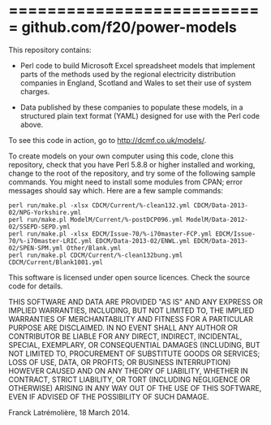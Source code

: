 ===========================
github.com/f20/power-models
===========================

This repository contains:

* Perl code to build Microsoft Excel spreadsheet models that implement parts of the methods used
by the regional electricity distribution companies in England, Scotland and Wales to set their
use of system charges.

* Data published by these companies to populate these models, in a structured plain text format
(YAML) designed for use with the Perl code above.

To see this code in action, go to http://dcmf.co.uk/models/.

To create models on your own computer using this code, clone this repository, check that you
have Perl 5.8.8 or higher installed and working, change to the root of the repository, and try
some of the following sample commands.  You might need to install some modules from CPAN; error
messages should say which.  Here are a few sample commands:

    perl run/make.pl -xlsx CDCM/Current/%-clean132.yml CDCM/Data-2013-02/NPG-Yorkshire.yml
    perl run/make.pl ModelM/Current/%-postDCP096.yml ModelM/Data-2012-02/SSEPD-SEPD.yml
    perl run/make.pl -xlsx EDCM/Issue-70/%-i70master-FCP.yml EDCM/Issue-70/%-i70master-LRIC.yml EDCM/Data-2013-02/ENWL.yml EDCM/Data-2013-02/SPEN-SPM.yml Other/Blank.yml
    perl run/make.pl CDCM/Current/%-clean132bung.yml CDCM/Current/Blank1001.yml

This software is licensed under open source licences. Check the source code for details.

THIS SOFTWARE AND DATA ARE PROVIDED "AS IS" AND ANY EXPRESS OR IMPLIED WARRANTIES, INCLUDING,
BUT NOT LIMITED TO, THE IMPLIED WARRANTIES OF MERCHANTABILITY AND FITNESS FOR A PARTICULAR
PURPOSE ARE DISCLAIMED. IN NO EVENT SHALL ANY AUTHOR OR CONTRIBUTOR BE LIABLE FOR ANY DIRECT,
INDIRECT, INCIDENTAL, SPECIAL, EXEMPLARY, OR CONSEQUENTIAL DAMAGES (INCLUDING, BUT NOT LIMITED
TO, PROCUREMENT OF SUBSTITUTE GOODS OR SERVICES; LOSS OF USE, DATA, OR PROFITS; OR BUSINESS
INTERRUPTION) HOWEVER CAUSED AND ON ANY THEORY OF LIABILITY, WHETHER IN CONTRACT, STRICT
LIABILITY, OR TORT (INCLUDING NEGLIGENCE OR OTHERWISE) ARISING IN ANY WAY OUT OF THE USE OF THIS
SOFTWARE, EVEN IF ADVISED OF THE POSSIBILITY OF SUCH DAMAGE.

Franck Latrémolière, 18 March 2014.

